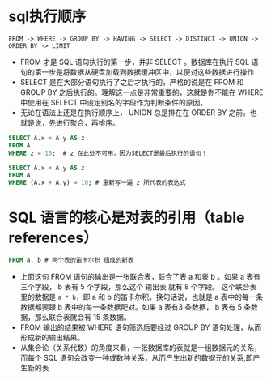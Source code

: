 # sql执行顺序
`FROM -> WHERE -> GROUP BY -> HAVING -> SELECT -> DISTINCT -> UNION -> ORDER BY -> LIMIT`
* FROM 才是 SQL 语句执行的第一步，并非 SELECT 。数据库在执行 SQL 语句的第一步是将数据从硬盘加载到数据缓冲区中，以便对这些数据进行操作
* SELECT 是在大部分语句执行了之后才执行的，严格的说是在 FROM 和 GROUP BY 之后执行的。理解这一点是非常重要的，这就是你不能在 WHERE 中使用在 SELECT 中设定别名的字段作为判断条件的原因。
* 无论在语法上还是在执行顺序上， UNION 总是排在在 ORDER BY 之前。也就是说，先进行聚合，再排序。

```sql
SELECT A.x + A.y AS z
FROM A
WHERE z = 10;  # z 在此处不可用，因为SELECT是最后执行的语句！

SELECT A.x + A.y AS z
FROM A
WHERE (A.x + A.y) = 10; # 重新写一遍 z 所代表的表达式
```


# SQL 语言的核心是对表的引用（table references）
```sql
FROM a, b # 两个表的笛卡尔积 组成的新表
```
- 上面这句 FROM 语句的输出是一张联合表，联合了表 a 和表 b 。如果 a 表有三个字段， b 表有 5 个字段，那么这个 输出表 就有 8 个字段。
这个联合表里的数据是 `a * b`，即 a 和 b 的笛卡尔积。换句话说，也就是 a 表中的每一条数据都要跟 b 表中的每一条数据配对。如果 a 表有3 条数据， b 表有 5 条数据，那么联合表就会有 15 条数据。
- FROM 输出的结果被 WHERE 语句筛选后要经过 GROUP BY 语句处理，从而形成新的输出结果。
- 从集合论（关系代数）的角度来看，一张数据库的表就是一组数据元的关系，而每个 SQL 语句会改变一种或数种关系，从而产生出新的数据元的关系,即产生新的表


